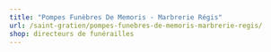 ```yaml
---
title: "Pompes Funèbres De Memoris - Marbrerie Régis"
url: /saint-gratien/pompes-funebres-de-memoris-marbrerie-regis/
shop: directeurs de funérailles
---
```

